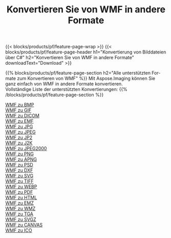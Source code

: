 ﻿---
title: Konvertieren Sie von WMF in andere Formate 
weight: 3920
url: /de/java/conversion/from/wmf 
lang: de
langdirlevel: 2
locales: zh-hans,ja,it,ru,de,es,fr,nl,id,lt,pl,pt,vi,tr,ko,zh-hant,ar,hi,th,sv,cs,uk,he
description: Mit Aspose.Imaging können Sie ganz einfach von WMF in andere Formate konvertieren
---

{{< blocks/products/pf/feature-page-wrap >}}
{{< blocks/products/pf/feature-page-header h1="Konvertierung von Bilddateien über C#" h2="Konvertieren Sie von WMF in andere Formate" downloadText="Download" >}}


{{% blocks/products/pf/feature-page-section  h2="Alle unterstützten Formate zum Konvertieren von WMF" %}}
Mit Aspose.Imaging können Sie ganz einfach von WMF in andere Formate konvertieren.
<br/>
Vollständige Liste der unterstützten Konvertierungen:
{{% /blocks/products/pf/feature-page-section %}}
<div class="container-fluid productfamilypage bg-gray">
    <div class="convertypes bg-gray agp-content section">
        <div class="container">
		<div class="row other-converters">
		    <div class='col-md-2 other-converter remove-lp remove-rp'><a href="/imaging/de/java/conversion/wmf-to-bmp" >WMF zu BMP</a></div><div class='col-md-2 other-converter remove-lp remove-rp'><a href="/imaging/de/java/conversion/wmf-to-gif" >WMF zu GIF</a></div><div class='col-md-2 other-converter remove-lp remove-rp'><a href="/imaging/de/java/conversion/wmf-to-dicom" >WMF zu DICOM</a></div><div class='col-md-2 other-converter remove-lp remove-rp'><a href="/imaging/de/java/conversion/wmf-to-emf" >WMF zu EMF</a></div><div class='col-md-2 other-converter remove-lp remove-rp'><a href="/imaging/de/java/conversion/wmf-to-jpg" >WMF zu JPG</a></div><div class='col-md-2 other-converter remove-lp remove-rp'><a href="/imaging/de/java/conversion/wmf-to-jpeg" >WMF zu JPEG</a></div><div class='col-md-2 other-converter remove-lp remove-rp'><a href="/imaging/de/java/conversion/wmf-to-jp2" >WMF zu JP2</a></div><div class='col-md-2 other-converter remove-lp remove-rp'><a href="/imaging/de/java/conversion/wmf-to-j2k" >WMF zu J2K</a></div><div class='col-md-2 other-converter remove-lp remove-rp'><a href="/imaging/de/java/conversion/wmf-to-jpeg2000" >WMF zu JPEG2000</a></div><div class='col-md-2 other-converter remove-lp remove-rp'><a href="/imaging/de/java/conversion/wmf-to-png" >WMF zu PNG</a></div><div class='col-md-2 other-converter remove-lp remove-rp'><a href="/imaging/de/java/conversion/wmf-to-apng" >WMF zu APNG</a></div><div class='col-md-2 other-converter remove-lp remove-rp'><a href="/imaging/de/java/conversion/wmf-to-psd" >WMF zu PSD</a></div><div class='col-md-2 other-converter remove-lp remove-rp'><a href="/imaging/de/java/conversion/wmf-to-dxf" >WMF zu DXF</a></div><div class='col-md-2 other-converter remove-lp remove-rp'><a href="/imaging/de/java/conversion/wmf-to-svg" >WMF zu SVG</a></div><div class='col-md-2 other-converter remove-lp remove-rp'><a href="/imaging/de/java/conversion/wmf-to-tiff" >WMF zu TIFF</a></div><div class='col-md-2 other-converter remove-lp remove-rp'><a href="/imaging/de/java/conversion/wmf-to-webp" >WMF zu WEBP</a></div><div class='col-md-2 other-converter remove-lp remove-rp'><a href="/imaging/de/java/conversion/wmf-to-pdf" >WMF zu PDF</a></div><div class='col-md-2 other-converter remove-lp remove-rp'><a href="/imaging/de/java/conversion/wmf-to-html" >WMF zu HTML</a></div><div class='col-md-2 other-converter remove-lp remove-rp'><a href="/imaging/de/java/conversion/wmf-to-emz" >WMF zu EMZ</a></div><div class='col-md-2 other-converter remove-lp remove-rp'><a href="/imaging/de/java/conversion/wmf-to-wmz" >WMF zu WMZ</a></div><div class='col-md-2 other-converter remove-lp remove-rp'><a href="/imaging/de/java/conversion/wmf-to-tga" >WMF zu TGA</a></div><div class='col-md-2 other-converter remove-lp remove-rp'><a href="/imaging/de/java/conversion/wmf-to-svgz" >WMF zu SVGZ</a></div><div class='col-md-2 other-converter remove-lp remove-rp'><a href="/imaging/de/java/conversion/wmf-to-canvas" >WMF zu CANVAS</a></div><div class='col-md-2 other-converter remove-lp remove-rp'><a href="/imaging/de/java/conversion/wmf-to-ico" >WMF zu ICO</a></div>
                </div>
        </div>
    </div>
</div>
<br/>

